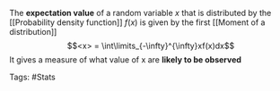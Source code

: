 The **expectation value** of a random variable $x$ that is distributed by the [[Probability density function]] $f(x)$ is given by the first [[Moment of a distribution]]
$$<x> = \int\limits_{-\infty}^{\infty}xf(x)dx$$
It gives a measure of what value of x are **likely to be observed**

Tags: #Stats 